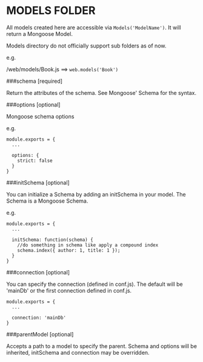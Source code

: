MODELS FOLDER
===================

All models created here are accessible via ```Models('ModelName')```. It will return a Mongoose Model.

Models directory do not officially support sub folders as of now.

e.g.

/web/models/Book.js ==> ```web.models('Book')```

###schema [required]

Return the attributes of the schema. See Mongoose' Schema for the syntax.

###options [optional]

Mongoose schema options

e.g.

```
module.exports = {
  ...

  options: {
    strict: false
  }
}
```


###initSchema [optional]

You can initialize a Schema by adding an initSchema in your model. The Schema is a Mongoose Schema.

e.g.

```
module.exports = {
  ...

  initSchema: function(schema) {
  	//do something in schema like apply a compound index
  	schema.index({ author: 1, title: 1 }); 
  }
}
```

###connection [optional]

You can specify the connection (defined in conf.js). The default will be 'mainDb' or the first connection defined in conf.js.

```
module.exports = {
  ...

  connection: 'mainDb'
}
```

###parentModel [optional]

Accepts a path to a model to specify the parent. Schema and options will be inherited, initSchema and connection may be overridden.